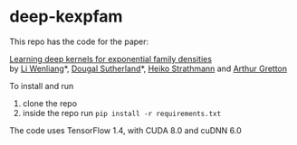 # deep-kexpfam
This repo has the code for the paper:

[Learning deep kernels for exponential family densities](https://arxiv.org/abs/1811.08357)\
by [Li Wenliang](https://kevin-w-li.github.io/)\*, 
[Dougal Sutherland](http://www.gatsby.ucl.ac.uk/~dougals/)\*, 
[Heiko Strathmann](http://herrstrathmann.de/) and 
[Arthur Gretton](http://www.gatsby.ucl.ac.uk/~gretton/)

To install and run 
1. clone the repo
2. inside the repo run `pip install -r requirements.txt`

The code uses TensorFlow 1.4, with CUDA 8.0 and cuDNN 6.0
